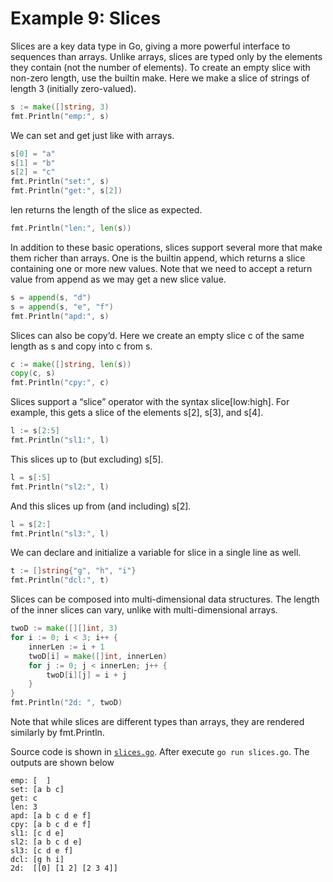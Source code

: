 # Example 9: Slices

Slices are a key data type in Go, giving a more powerful interface to sequences than arrays. Unlike arrays, slices are typed only by the elements they contain (not the number of elements). To create an empty slice with non-zero length, use the builtin make. Here we make a slice of strings of length 3 (initially zero-valued).
```go
s := make([]string, 3)
fmt.Println("emp:", s)
```
We can set and get just like with arrays.
```go
s[0] = "a"
s[1] = "b"
s[2] = "c"
fmt.Println("set:", s)
fmt.Println("get:", s[2])
```
len returns the length of the slice as expected.
```go
fmt.Println("len:", len(s))
```
In addition to these basic operations, slices support several more that make them richer than arrays. One is the builtin append, which returns a slice containing one or more new values. Note that we need to accept a return value from append as we may get a new slice value.
```go
s = append(s, "d")
s = append(s, "e", "f")
fmt.Println("apd:", s)
```
Slices can also be copy’d. Here we create an empty slice c of the same length as s and copy into c from s.
```go
c := make([]string, len(s))
copy(c, s)
fmt.Println("cpy:", c)
```
Slices support a “slice” operator with the syntax slice[low:high]. For example, this gets a slice of the elements s[2], s[3], and s[4].
```go
l := s[2:5]
fmt.Println("sl1:", l)
```
This slices up to (but excluding) s[5].
```go
l = s[:5]
fmt.Println("sl2:", l)
```
And this slices up from (and including) s[2].
```go
l = s[2:]
fmt.Println("sl3:", l)
```
We can declare and initialize a variable for slice in a single line as well.
```go
t := []string{"g", "h", "i"}
fmt.Println("dcl:", t)
```
Slices can be composed into multi-dimensional data structures. The length of the inner slices can vary, unlike with multi-dimensional arrays.
```go
twoD := make([][]int, 3)
for i := 0; i < 3; i++ {
    innerLen := i + 1
    twoD[i] = make([]int, innerLen)
    for j := 0; j < innerLen; j++ {
        twoD[i][j] = i + j
    }
}
fmt.Println("2d: ", twoD)
```
Note that while slices are different types than arrays, they are rendered similarly by fmt.Println.

Source code is shown in [`slices.go`](https://github.com/luangtatipsy/go-by-example/blob/main/09-slices/slices.go). After execute `go run slices.go`. The outputs are shown below
```
emp: [  ]
set: [a b c]
get: c
len: 3
apd: [a b c d e f]
cpy: [a b c d e f]
sl1: [c d e]
sl2: [a b c d e]
sl3: [c d e f]
dcl: [g h i]
2d:  [[0] [1 2] [2 3 4]]
```